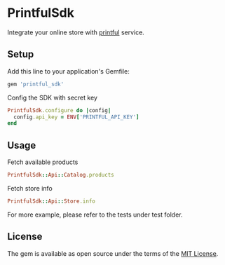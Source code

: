 # PrintfulSdk

Integrate your online store with [printful](https://www.printful.com/dashboard/default) service.

## Setup

Add this line to your application's Gemfile:

```ruby
gem 'printful_sdk'
```

Config the SDK with secret key

```ruby
PrintfulSdk.configure do |config|
  config.api_key = ENV['PRINTFUL_API_KEY']
end
```

## Usage

Fetch available products

```ruby
PrintfulSdk::Api::Catalog.products
```

Fetch store info

```ruby
PrintfulSdk::Api::Store.info
```

For more example, please refer to the tests under test folder.

## License

The gem is available as open source under the terms of the [MIT License](https://opensource.org/licenses/MIT).
